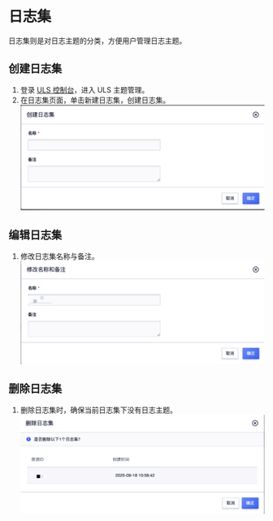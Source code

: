 # 日志集

日志集则是对日志主题的分类，方便用户管理日志主题。

## 创建日志集

1. 登录 [ULS 控制台](https://console.ucloud.cn/ulogservice/topic)，进入 ULS 主题管理。
2. 在日志集页面，单击新建日志集，创建日志集。
   ![创建主题集](/images/logset/logset_create_1.png)
## 编辑日志集

1. 修改日志集名称与备注。
   ![修改主题集](/images/logset/logset_edit_1.png)
## 删除日志集

1. 删除日志集时，确保当前日志集下没有日志主题。
   ![删除主题集](/images/logset/logset_delete_1.png)